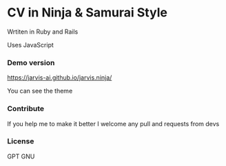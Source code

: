 # CV in Ninja & Samurai Style

Wrtiten in Ruby and Rails

Uses JavaScript

### Demo version

https://jarvis-ai.github.io/jarvis.ninja/

You can see the theme

### Contribute

If you help me to make it better 
I welcome any pull and requests from devs

### License

GPT GNU
